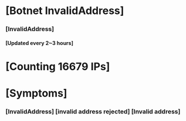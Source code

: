 # [Botnet InvalidAddress]
### [InvalidAddress]
#### [Updated every 2~3 hours]

# [Counting 16679 IPs]

# [Symptoms] 

###   [InvalidAddress] [invalid address rejected] [Invalid address]
